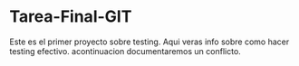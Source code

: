 # Tarea-Final-GIT

Este es el primer proyecto sobre testing. Aqui veras info sobre como hacer testing efectivo. 
acontinuacion documentaremos un conflicto.